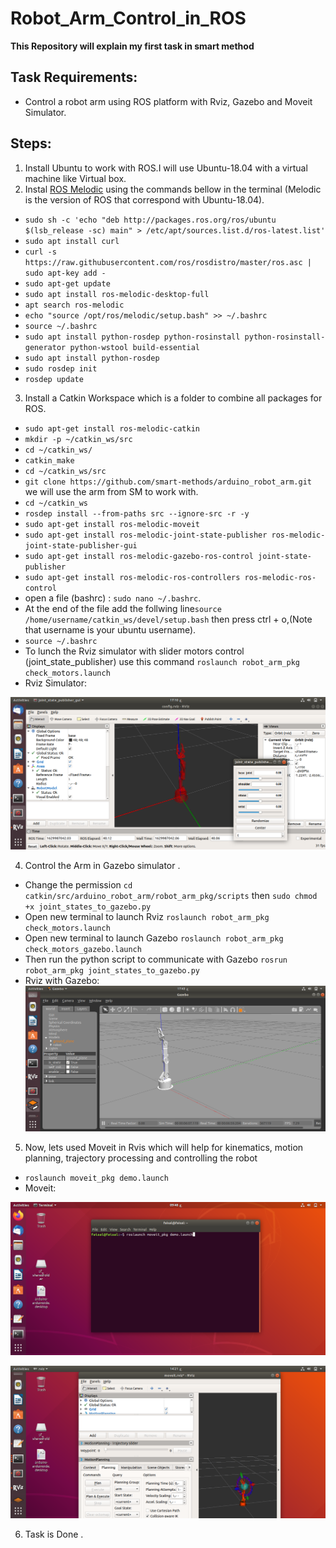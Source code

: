 # Robot_Arm_Control_in_ROS
**This Repository will explain my first task in smart method**
## Task Requirements:
- Control a robot arm using ROS platform with Rviz, Gazebo and Moveit Simulator.
## Steps:
1. Install Ubuntu to work with ROS.I will use Ubuntu-18.04 with a virtual machine like Virtual box.
2. Instal [ROS Melodic](http://wiki.ros.org/melodic/Installation/Ubuntu) using the commands bellow in the terminal (Melodic is the version of ROS that correspond with Ubuntu-18.04).
* `sudo sh -c 'echo "deb http://packages.ros.org/ros/ubuntu $(lsb_release -sc) main" > /etc/apt/sources.list.d/ros-latest.list'`
* `sudo apt install curl` 
* `curl -s https://raw.githubusercontent.com/ros/rosdistro/master/ros.asc | sudo apt-key add -`
* `sudo apt-get update`
* `sudo apt install ros-melodic-desktop-full`
* `apt search ros-melodic`
* `echo "source /opt/ros/melodic/setup.bash" >> ~/.bashrc`
* `source ~/.bashrc`
* `sudo apt install python-rosdep python-rosinstall python-rosinstall-generator python-wstool build-essential`
* `sudo apt install python-rosdep`
* `sudo rosdep init`
*  `rosdep update`
3. Install a Catkin Workspace which is a folder to combine all packages for ROS.
* `sudo apt-get install ros-melodic-catkin` 
* `mkdir -p ~/catkin_ws/src`
* `cd ~/catkin_ws/`
* `catkin_make`
* `cd ~/catkin_ws/src`
* `git clone https://github.com/smart-methods/arduino_robot_arm.git` we will use the arm from SM to work with.
* `cd ~/catkin_ws`
* `rosdep install --from-paths src --ignore-src -r -y`
*  `sudo apt-get install ros-melodic-moveit`
*  `sudo apt-get install ros-melodic-joint-state-publisher ros-melodic-joint-state-publisher-gui`
*  `sudo apt-get install ros-melodic-gazebo-ros-control joint-state-publisher`
*  `sudo apt-get install ros-melodic-ros-controllers ros-melodic-ros-control`
*  open a file (bashrc) : `sudo nano ~/.bashrc`.
*  At the end of the file add the follwing line`source /home/username/catkin_ws/devel/setup.bash` then press ctrl + o,(Note that username is your ubuntu username).
*  `source ~/.bashrc`
*  To lunch the Rviz simulator with slider motors control (joint_state_publisher) use this command `roslaunch robot_arm_pkg check_motors.launch`
*  Rviz Simulator:

![Rviz](https://github.com/faisalsaud63192/Robot_Arm_Control_in_ROS/blob/main/Rviz.png)

4. Control the Arm in Gazebo simulator .
* Change the permission `cd catkin/src/arduino_robot_arm/robot_arm_pkg/scripts` then `sudo chmod +x joint_states_to_gazebo.py`
* Open new terminal to launch Rviz `roslaunch robot_arm_pkg check_motors.launch`
* Open new terminal to launch Gazebo `roslaunch robot_arm_pkg check_motors_gazebo.launch`
* Then run the python script to communicate with Gazebo `rosrun robot_arm_pkg joint_states_to_gazebo.py` 
* Rviz with Gazebo:
![Gazebo](https://github.com/faisalsaud63192/Robot_Arm_Control_in_ROS/blob/main/Gazebo.png)
5. Now, lets used Moveit in Rvis which will help for kinematics, motion planning, trajectory processing and controlling the robot 
* `roslaunch moveit_pkg demo.launch`
* Moveit:

![3](https://github.com/faisalsaud63192/Robot_Arm_Control_in_ROS/blob/main/3.png)

![moveit](https://github.com/faisalsaud63192/Robot_Arm_Control_in_ROS/blob/main/moveit.png)

6. Task is Done .

